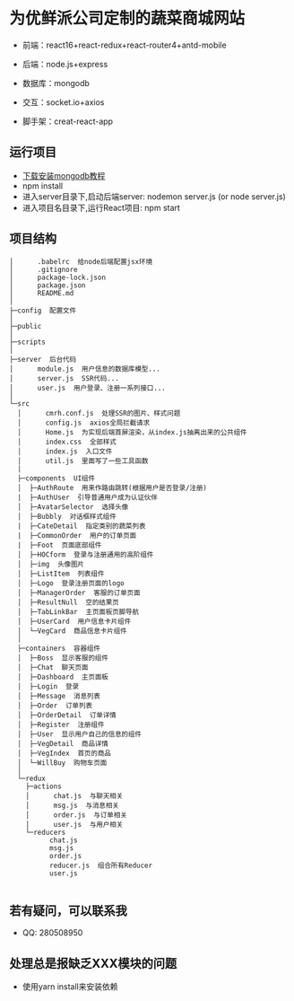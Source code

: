 # 为优鲜派公司定制的蔬菜商城网站
* 前端：react16+react-redux+react-router4+antd-mobile

* 后端：node.js+express
* 数据库：mongodb
* 交互：socket.io+axios
* 脚手架：creat-react-app

## 运行项目

* [下载安装mongodb教程](http://blog.csdn.net/qq_22063697/article/details/78069787?locationNum=9&fps=1)
* npm install
* 进入server目录下,启动后端server:  nodemon server.js (or node server.js)
* 进入项目名目录下,运行React项目:   npm start


## 项目结构

```
│      .babelrc  给node后端配置jsx环境
│      .gitignore
│      package-lock.json
│      package.json
│      README.md
│
├─config  配置文件
│  
├─public
│  
├─scripts
│  
├─server  后台代码
│      module.js  用户信息的数据库模型...
│      server.js  SSR代码...
│      user.js  用户登录、注册一系列接口...
│          
└─src   
  │      cmrh.conf.js  处理SSR的图片、样式问题
  │      config.js  axios全局拦截请求
  │      Home.js  为实现后端首屏渲染，从index.js抽离出来的公共组件
  │      index.css  全部样式
  │      index.js  入口文件
  │      util.js  里面写了一些工具函数
  |
  ├─components  UI组件
  │  ├─AuthRoute  用来作路由跳转(根据用户是否登录/注册)
  |  ├─AuthUser  引导普通用户成为认证伙伴
  │  ├─AvatarSelector  选择头像
  │  ├─Bubbly  对话框样式组件
  |  ├─CateDetail  指定类别的蔬菜列表
  |  ├─CommonOrder  用户的订单页面
  |  ├─Foot  页面底部组件
  │  ├─HOCform  登录与注册通用的高阶组件
  │  ├─img  头像图片
  │  ├─ListItem  列表组件
  │  ├─Logo  登录注册页面的logo
  │  ├─ManagerOrder  客服的订单页面
  │  ├─ResultNull  空的结果页
  │  ├─TabLinkBar  主页面板页脚导航
  │  ├─UserCard  用户信息卡片组件
  │  └─VegCard  商品信息卡片组件
  │      
  ├─containers  容器组件
  │  ├─Boss  显示客服的组件
  │  ├─Chat  聊天页面
  │  ├─Dashboard  主页面板
  │  ├─Login  登录
  │  ├─Message  消息列表
  │  ├─Order  订单列表
  │  ├─OrderDetail  订单详情
  │  ├─Register  注册组件
  │  ├─User  显示用户自己的信息的组件
  │  ├─VegDetail  商品详情
  │  ├─VegIndex  首页的商品
  │  └─WillBuy  购物车页面
  │  
  └─redux
    ├─actions
    │      chat.js  与聊天相关
    │      msg.js  与消息相关
    │      order.js  与订单相关
    │      user.js  与用户相关
    └─reducers
          chat.js
          msg.js
          order.js
          reducer.js  组合所有Reducer
          user.js
  
```

## 若有疑问，可以联系我

* QQ: 280508950 

## 处理总是报缺乏XXX模块的问题
* 使用yarn install来安装依赖
